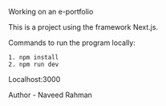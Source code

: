 Working on an e-portfolio

This is a project using the framework Next.js.

Commands to run the program locally:
```
1. npm install  
2. npm run dev
```
Localhost:3000

Author - Naveed Rahman
